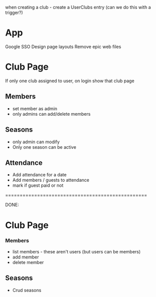 when creating a club - create a UserClubs entry (can we do this with a trigger?)

# App

Google SSO Design page layouts Remove epic web files

# Club Page

If only one club assigned to user, on login show that club page

## Members

- set member as admin
- only admins can add/delete members

## Seasons

- only admin can modify
- Only one season can be active

## Attendance

- Add attendance for a date
- Add members / guests to attendance
- mark if guest paid or not

=================================================

DONE:

# Club Page

### Members

- list members - these aren't users (but users can be members)
- add member
- delete member

## Seasons

- Crud seasons
